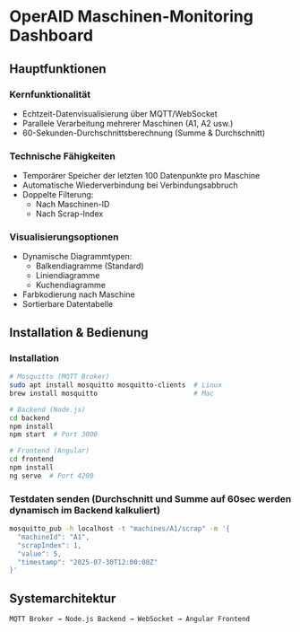 # OperAID Maschinen-Monitoring Dashboard

## Hauptfunktionen

### Kernfunktionalität
- Echtzeit-Datenvisualisierung über MQTT/WebSocket
- Parallele Verarbeitung mehrerer Maschinen (A1, A2 usw.)
- 60-Sekunden-Durchschnittsberechnung (Summe & Durchschnitt)

### Technische Fähigkeiten
- Temporärer Speicher der letzten 100 Datenpunkte pro Maschine
- Automatische Wiederverbindung bei Verbindungsabbruch
- Doppelte Filterung:
  * Nach Maschinen-ID
  * Nach Scrap-Index

### Visualisierungsoptionen
- Dynamische Diagrammtypen:
  * Balkendiagramme (Standard)
  * Liniendiagramme
  * Kuchendiagramme
- Farbkodierung nach Maschine
- Sortierbare Datentabelle

## Installation & Bedienung

### Installation
```bash
# Mosquitto (MQTT Broker)
sudo apt install mosquitto mosquitto-clients  # Linux
brew install mosquitto                        # Mac

# Backend (Node.js)
cd backend
npm install
npm start  # Port 3000

# Frontend (Angular)
cd frontend
npm install
ng serve  # Port 4200
```

### Testdaten senden (Durchschnitt und Summe auf 60sec werden dynamisch im Backend kalkuliert)
```bash
mosquitto_pub -h localhost -t "machines/A1/scrap" -m '{
  "machineId": "A1",
  "scrapIndex": 1, 
  "value": 5,
  "timestamp": "2025-07-30T12:00:00Z"
}'
```

## Systemarchitektur
```
MQTT Broker → Node.js Backend → WebSocket → Angular Frontend
```
